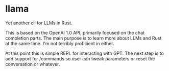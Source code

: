 # llama

Yet another cli for LLMs in Rust.

This is based on the OpenAI 1.0 API, primarily focused on the chat completion parts. The main purpose is to learn more
about LLMs and Rust at the same time. I'm not terribly proficient in either.

At this point this is simple REPL for interacting with GPT. The next step is to add support for /commands so user can
tweak parameters or reset the conversation or whatever. 

